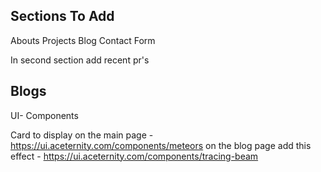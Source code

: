 ## Sections To Add

Abouts
Projects
Blog
Contact Form

In second section add recent pr's

## Blogs

UI- Components

Card to display on the main page - https://ui.aceternity.com/components/meteors
on the blog page add this effect - https://ui.aceternity.com/components/tracing-beam

